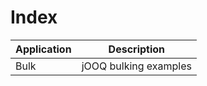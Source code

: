 # Index

| Application              | Description
| -------------------------|--------------------------------------------------------|
| Bulk                     | jOOQ bulking examples                                  |